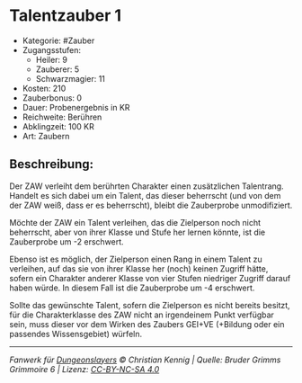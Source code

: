 # Talentzauber 1

- Kategorie: #Zauber
- Zugangsstufen:
  - Heiler: 9
  - Zauberer: 5
  - Schwarzmagier: 11
- Kosten: 210
- Zauberbonus: 0
- Dauer: Probenergebnis in KR
- Reichweite: Berühren
- Abklingzeit: 100 KR
- Art: Zaubern

## Beschreibung:

Der ZAW verleiht dem berührten Charakter einen zusätzlichen Talentrang. Handelt es sich dabei um ein Talent, das dieser beherrscht (und von dem der ZAW weiß, dass er es beherrscht), bleibt die Zauberprobe unmodifiziert.

Möchte der ZAW ein Talent verleihen, das die Zielperson noch nicht beherrscht, aber von ihrer Klasse und Stufe her lernen könnte, ist die Zauberprobe um -2 erschwert.

Ebenso ist es möglich, der Zielperson einen Rang in einem Talent zu verleihen, auf das sie von ihrer Klasse her (noch) keinen Zugriff hätte, sofern ein Charakter anderer Klasse von vier Stufen niedriger Zugriff darauf haben würde. In diesem Fall ist die Zauberprobe um -4 erschwert.

Sollte das gewünschte Talent, sofern die Zielperson es nicht bereits besitzt, für die Charakterklasse des ZAW nicht an irgendeinem Punkt verfügbar sein, muss dieser vor dem Wirken des Zaubers GEI+VE (+Bildung oder ein passendes Wissensgebiet) würfeln.

---

_Fanwerk für [Dungeonslayers](https://www.dungeonslayers.net/) © Christian Kennig | Quelle: Bruder Grimms Grimmoire 6 | Lizenz: [CC-BY-NC-SA 4.0](https://creativecommons.org/licenses/by-nc-sa/4.0/deed.de)_
